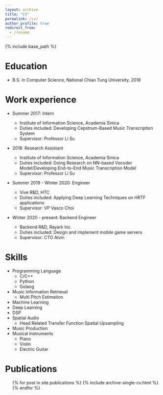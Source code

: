 ```yaml
---
layout: archive
title: "CV"
permalink: /cv/
author_profile: true
redirect_from:
  - /resume
---
```


{% include base_path %}

Education
======
* B.S. in Computer Science, National Chiao Tung University, 2018

Work experience
======
* Summer 2017: Intern
  * Institute of Information Science, Academia Sinica
  * Duties included: Developing Cepstrum-Based Music Transcription System
  * Supervisor: Professor Li Su

* 2018: Research Assistant
  * Institute of Information Science, Academia Sinica
  * Duties included: Doing Research on NN-based Vocoder Model/Developing End-to-End Music Transcription Model
  * Supervisor: Professor Li Su

* Summer 2019 - Winter 2020: Engineer
  * Vive R&D, HTC
  * Duties included: Applying Deep Learning Techniques on HRTF applications
  * Supervisor: VP Vasco Choi
  
* Winter 2020 - present: Backend Engineer
  * Backend R&D, Rayark Inc.
  * Duties included: Design and implement mobile game servers
  * Supervisor: CTO Alvin


Skills
======
* Programming Language
  * C/C++
  * Python
  * Golang
* Music Information Retrieval
  * Multi Pitch Estimation
* Machine Learning
* Deep Learning
* DSP
* Spatial Audio
  * Head Related Transfer Function Spatial Upsampling
* Music Production
* Musical Instruments
  * Piano
  * Violin
  * Electric Guitar

Publications
======
  <ul>{% for post in site.publications %}
    {% include archive-single-cv.html %}
  {% endfor %}</ul>
  
